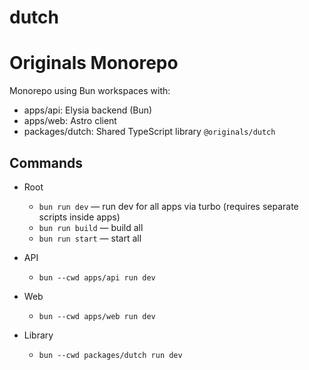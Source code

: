 # dutch
# Originals Monorepo

Monorepo using Bun workspaces with:

- apps/api: Elysia backend (Bun)
- apps/web: Astro client
- packages/dutch: Shared TypeScript library `@originals/dutch`

## Commands

- Root
  - `bun run dev` — run dev for all apps via turbo (requires separate scripts inside apps)
  - `bun run build` — build all
  - `bun run start` — start all

- API
  - `bun --cwd apps/api run dev`

- Web
  - `bun --cwd apps/web run dev`

- Library
  - `bun --cwd packages/dutch run dev`
